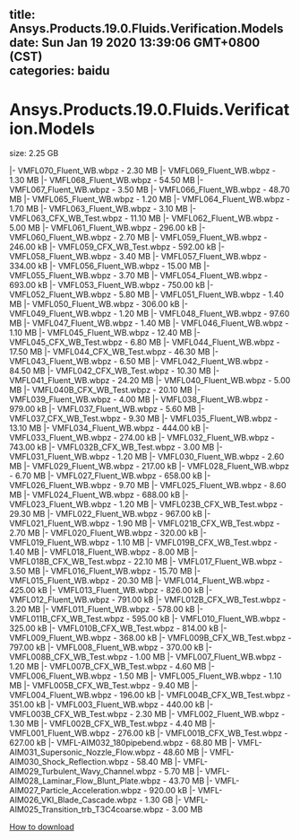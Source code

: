 
title: Ansys.Products.19.0.Fluids.Verification.Models
date: Sun Jan 19 2020 13:39:06 GMT+0800 (CST)    
categories: baidu
---

# Ansys.Products.19.0.Fluids.Verification.Models
size: 2.25 GB
 
 
|- VMFL070_Fluent_WB.wbpz - 2.30 MB
|- VMFL069_Fluent_WB.wbpz - 1.30 MB
|- VMFL068_Fluent_WB.wbpz - 54.50 MB
|- VMFL067_Fluent_WB.wbpz - 3.50 MB
|- VMFL066_Fluent_WB.wbpz - 48.70 MB
|- VMFL065_Fluent_WB.wbpz - 1.20 MB
|- VMFL064_Fluent_WB.wbpz - 1.70 MB
|- VMFL063_Fluent_WB.wbpz - 3.10 MB
|- VMFL063_CFX_WB_Test.wbpz - 11.10 MB
|- VMFL062_Fluent_WB.wbpz - 5.00 MB
|- VMFL061_Fluent_WB.wbpz - 296.00 kB
|- VMFL060_Fluent_WB.wbpz - 2.70 MB
|- VMFL059_Fluent_WB.wbpz - 246.00 kB
|- VMFL059_CFX_WB_Test.wbpz - 592.00 kB
|- VMFL058_Fluent_WB.wbpz - 3.40 MB
|- VMFL057_Fluent_WB.wbpz - 334.00 kB
|- VMFL056_Fluent_WB.wbpz - 15.00 MB
|- VMFL055_Fluent_WB.wbpz - 3.70 MB
|- VMFL054_Fluent_WB.wbpz - 693.00 kB
|- VMFL053_Fluent_WB.wbpz - 750.00 kB
|- VMFL052_Fluent_WB.wbpz - 5.80 MB
|- VMFL051_Fluent_WB.wbpz - 1.40 MB
|- VMFL050_Fluent_WB.wbpz - 306.00 kB
|- VMFL049_Fluent_WB.wbpz - 1.20 MB
|- VMFL048_Fluent_WB.wbpz - 97.60 MB
|- VMFL047_Fluent_WB.wbpz - 1.40 MB
|- VMFL046_Fluent_WB.wbpz - 1.10 MB
|- VMFL045_Fluent_WB.wbpz - 12.40 MB
|- VMFL045_CFX_WB_Test.wbpz - 6.80 MB
|- VMFL044_Fluent_WB.wbpz - 17.50 MB
|- VMFL044_CFX_WB_Test.wbpz - 46.30 MB
|- VMFL043_Fluent_WB.wbpz - 6.50 MB
|- VMFL042_Fluent_WB.wbpz - 84.50 MB
|- VMFL042_CFX_WB_Test.wbpz - 10.30 MB
|- VMFL041_Fluent_WB.wbpz - 24.20 MB
|- VMFL040_Fluent_WB.wbpz - 5.00 MB
|- VMFL040B_CFX_WB_Test.wbpz - 20.10 MB
|- VMFL039_Fluent_WB.wbpz - 4.00 MB
|- VMFL038_Fluent_WB.wbpz - 979.00 kB
|- VMFL037_Fluent_WB.wbpz - 5.60 MB
|- VMFL037_CFX_WB_Test.wbpz - 9.30 MB
|- VMFL035_Fluent_WB.wbpz - 13.10 MB
|- VMFL034_Fluent_WB.wbpz - 444.00 kB
|- VMFL033_Fluent_WB.wbpz - 274.00 kB
|- VMFL032_Fluent_WB.wbpz - 743.00 kB
|- VMFL032B_CFX_WB_Test.wbpz - 3.00 MB
|- VMFL031_Fluent_WB.wbpz - 1.20 MB
|- VMFL030_Fluent_WB.wbpz - 2.60 MB
|- VMFL029_Fluent_WB.wbpz - 217.00 kB
|- VMFL028_Fluent_WB.wbpz - 6.70 MB
|- VMFL027_Fluent_WB.wbpz - 658.00 kB
|- VMFL026_Fluent_WB.wbpz - 9.70 MB
|- VMFL025_Fluent_WB.wbpz - 8.60 MB
|- VMFL024_Fluent_WB.wbpz - 688.00 kB
|- VMFL023_Fluent_WB.wbpz - 1.20 MB
|- VMFL023B_CFX_WB_Test.wbpz - 29.30 MB
|- VMFL022_Fluent_WB.wbpz - 967.00 kB
|- VMFL021_Fluent_WB.wbpz - 1.90 MB
|- VMFL021B_CFX_WB_Test.wbpz - 2.70 MB
|- VMFL020_Fluent_WB.wbpz - 320.00 kB
|- VMFL019_Fluent_WB.wbpz - 1.10 MB
|- VMFL019B_CFX_WB_Test.wbpz - 1.40 MB
|- VMFL018_Fluent_WB.wbpz - 8.00 MB
|- VMFL018B_CFX_WB_Test.wbpz - 22.10 MB
|- VMFL017_Fluent_WB.wbpz - 3.50 MB
|- VMFL016_Fluent_WB.wbpz - 15.70 MB
|- VMFL015_Fluent_WB.wbpz - 20.30 MB
|- VMFL014_Fluent_WB.wbpz - 425.00 kB
|- VMFL013_Fluent_WB.wbpz - 826.00 kB
|- VMFL012_Fluent_WB.wbpz - 791.00 kB
|- VMFL012B_CFX_WB_Test.wbpz - 3.20 MB
|- VMFL011_Fluent_WB.wbpz - 578.00 kB
|- VMFL011B_CFX_WB_Test.wbpz - 595.00 kB
|- VMFL010_Fluent_WB.wbpz - 325.00 kB
|- VMFL010B_CFX_WB_Test.wbpz - 814.00 kB
|- VMFL009_Fluent_WB.wbpz - 368.00 kB
|- VMFL009B_CFX_WB_Test.wbpz - 797.00 kB
|- VMFL008_Fluent_WB.wbpz - 370.00 kB
|- VMFL008B_CFX_WB_Test.wbpz - 1.00 MB
|- VMFL007_Fluent_WB.wbpz - 1.20 MB
|- VMFL007B_CFX_WB_Test.wbpz - 4.60 MB
|- VMFL006_Fluent_WB.wbpz - 1.50 MB
|- VMFL005_Fluent_WB.wbpz - 1.10 MB
|- VMFL005B_CFX_WB_Test.wbpz - 9.40 MB
|- VMFL004_Fluent_WB.wbpz - 196.00 kB
|- VMFL004B_CFX_WB_Test.wbpz - 351.00 kB
|- VMFL003_Fluent_WB.wbpz - 440.00 kB
|- VMFL003B_CFX_WB_Test.wbpz - 2.30 MB
|- VMFL002_Fluent_WB.wbpz - 1.30 MB
|- VMFL002B_CFX_WB_Test.wbpz - 4.40 MB
|- VMFL001_Fluent_WB.wbpz - 276.00 kB
|- VMFL001B_CFX_WB_Test.wbpz - 627.00 kB
|- VMFL-AIM032_180pipebend.wbpz - 68.80 MB
|- VMFL-AIM031_Supersonic_Nozzle_Flow.wbpz - 48.60 MB
|- VMFL-AIM030_Shock_Reflection.wbpz - 58.40 MB
|- VMFL-AIM029_Turbulent_Wavy_Channel.wbpz - 5.70 MB
|- VMFL-AIM028_Laminar_Flow_Blunt_Plate.wbpz - 43.70 MB
|- VMFL-AIM027_Particle_Acceleration.wbpz - 920.00 kB
|- VMFL-AIM026_VKI_Blade_Cascade.wbpz - 1.30 GB
|- VMFL-AIM025_Transition_trb_T3C4coarse.wbpz - 3.00 MB

[How to download](https://bpcam.bemobtrk.com/go/2ceec3aa-1ca2-46d6-b9ff-aaa5c184517c?jno=503)